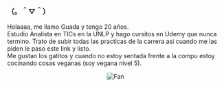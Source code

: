 ### （。＾▽＾）

Holaaaa, me llamo Guada y tengo 20 años. <br>
Estudio Analista en TICs en la UNLP y hago cursitos en Udemy que nunca termino. Trato de subir todas las practicas de la carrera asi cuando me las piden le paso este link y listo. <br>
Me gustan los gatitos y cuando no estoy sentada frente a la compu estoy cocinando cosas veganas (soy vegana nivel 5). 
<div align="center">
<img src="https://static.247tickets.com/o_1e8obkma0ufq618mdvo77139ln.gif" alt="Fan" align="center">
</div>

<!--
**guadaevequoz/guadaevequoz** is a ✨ _special_ ✨ repository because its `README.md` (this file) appears on your GitHub profile.

Here are some ideas to get you started:

- 🔭 I’m currently working on ...
- 🌱 I’m currently learning ...
- 👯 I’m looking to collaborate on ...
- 🤔 I’m looking for help with ...
- 💬 Ask me about ...
- 📫 How to reach me: ...
- 😄 Pronouns: ...
- ⚡ Fun fact: ...
-->
